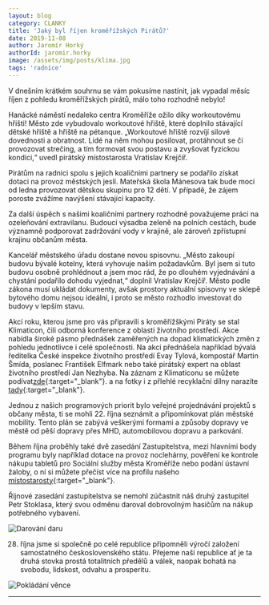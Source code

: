 ```yaml
---
layout: blog
category: CLANKY
title: 'Jaký byl říjen kroměřížských Pirátů?'
date: 2019-11-08
author: Jaromír Horký
authorId: jaromir.horky
image: /assets/img/posts/klima.jpg   
tags: 'radnice'
---
```


V dnešním krátkém souhrnu se vám pokusíme nastínit, jak vypadal měsíc říjen z pohledu kroměřížských pirátů, málo toho rozhodně nebylo!

Hanácké náměstí nedaleko centra Kroměříže ožilo díky workoutovému hřišti! Město zde vybudovalo workoutové hřiště, které doplnilo stávající dětské hřiště a hřiště na pétanque. „Workoutové hřiště rozvíjí silové dovednosti a obratnost. Lidé na něm mohou posilovat, protáhnout se či provozovat strečing, a tím formovat svou postavu a zvyšovat fyzickou kondici,“ uvedl pirátský místostarosta Vratislav Krejčíř.

Pirátům na radnici spolu s jejich koaličními partnery se podařilo získat dotaci na provoz městských jeslí. Mateřská škola Mánesova tak bude moci od ledna provozovat dětskou skupinu pro 12 dětí. V případě, že zájem poroste zvážíme navýšení stávající kapacity.

Za další úspěch s našimi koaličními partnery rozhodně považujeme práci na ozeleňování extravilanu. Budoucí výsadba zeleně na polních cestách, bude významně podporovat zadržování vody v krajině, ale zároveň zpřístupní krajinu občanům města.

Kancelář městského úřadu dostane novou spisovnu. „Město zakoupí budovu bývalé kotelny, která vyhovuje našim požadavkům. Byl jsem si tuto budovu osobně prohlédnout a jsem moc rád, že po dlouhém vyjednávání a chystání podařilo dohodu vyjednat,“ doplnil Vratislav Krejčíř. Město podle zákona musí ukládat dokumenty, avšak prostory aktuální spisovny ve sklepě bytového domu nejsou ideální, i proto se město rozhodlo investovat do budovy v lepším stavu.

Akcí roku, kterou jsme pro vás připravili s kroměřížškými Piráty se stal Klimaticon, čili odborná konference z oblasti životního prostředí. Akce nabídla široké pásmo přednášek zaměřených na dopad klimatických změn z pohledu jednotlivce i celé společnosti. Na akci přednášela například bývalá ředitelka České inspekce životního prostředí Evay Tylová, kompostář Martin Šmída, poslanec František Elfmark nebo také pirátský expert na oblast životního prostředí Jan Nezhyba. Na záznam z Klimaticonu se můžete podívat[zde](https://www.facebook.com/events/656174491557832/?active_tab=discussion){:target="_blank"}. a na fotky i z přlehlé recyklační dílny narazíte [tady](https://www.facebook.com/piratizlk/posts/2447276238819062){:target="_blank"}.

Jednou z našich programových priorit bylo veřejné projednávání projektů s občany města, ti se mohli 22. října seznámit a připomínkovat plán městské mobility. Tento plán se zabývá veškerými formami a způsoby dopravy ve městě od pěší dopravy přes MHD, automobilovou dopravu a parkování.

Během října proběhly také dvě zasedání Zastupitelstva, mezi hlavními body programu byly například dotace na provoz noclehárny, pověření ke kontrole nákupu tabletů pro Sociální služby města Kroměříže nebo podání ústavní žaloby, o ní si můžete přečíst více na profilu našeho [místostarosty](https://www.facebook.com/vratislav.krejcir.kromeriz/photos/a.360900351169949/487716245155025/?type=3&theater){:target="_blank"}.

Říjnové zasedání zastupitelstva se nemohl zúčastnit náš druhý zastupitel Petr Stoklasa, který svou odměnu daroval dobrovolným hasičům na nákup potřebného vybavení.

![Darování daru](https://kromeriz.pirati.cz/assets/img/posts/hasici.png)


28. října jsme si společně po celé republice připomněli výročí založení samostatného československého státu. Přejeme naší republice ať je ta druhá stovka prostá totalitních předělů a válek, naopak bohatá na svobodu, lidskost, odvahu a prosperitu. 

![Pokládání věnce](https://kromeriz.pirati.cz/assets/img/posts/kladeni__25.10.2019_4.jpg)

---
